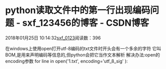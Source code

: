 # python读取文件中的第一行出现编码问题 - sxf_123456的博客 - CSDN博客
2018年01月25日 10:14:32[sxf_0123](https://me.csdn.net/sxf_123456)阅读数：396
                
在windows上使用open打开utf-8编码的txt文件时开头会有一个多余的字符
它叫BOM,是用来声明编码等信息的,但python会把它当作文本解析
解决办法:open的encoding参数
for line in open('1.txt', encoding='utf_8_sig' ): 
            
